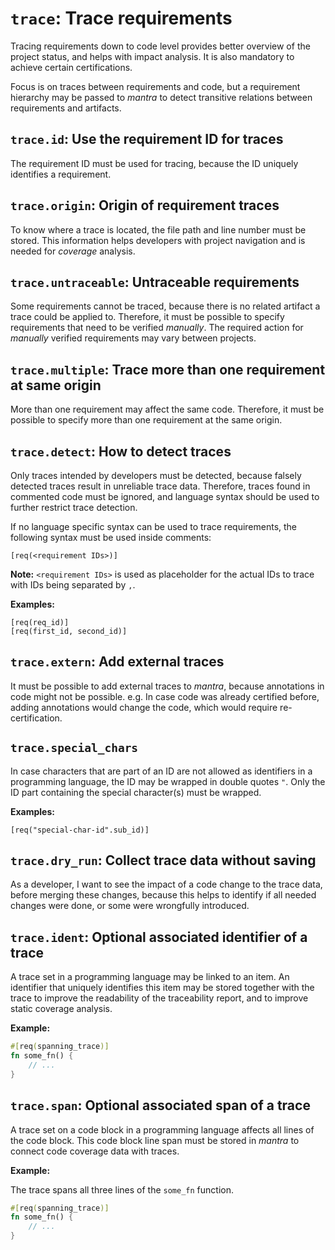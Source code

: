 # `trace`: Trace requirements

Tracing requirements down to code level provides better overview of the project status,
and helps with impact analysis. It is also mandatory to achieve certain certifications.

Focus is on traces between requirements and code,
but a requirement hierarchy may be passed to *mantra*
to detect transitive relations between requirements and artifacts.

## `trace.id`: Use the requirement ID for traces

The requirement ID must be used for tracing, because the ID uniquely identifies a requirement.

## `trace.origin`: Origin of requirement traces

To know where a trace is located, the file path and line number must be stored.
This information helps developers with project navigation and is needed for *coverage* analysis.

## `trace.untraceable`: Untraceable requirements

Some requirements cannot be traced, because there is no related artifact a trace could be applied to.
Therefore, it must be possible to specify requirements that need to be verified *manually*.
The required action for *manually* verified requirements may vary between projects.

## `trace.multiple`: Trace more than one requirement at same origin

More than one requirement may affect the same code.
Therefore, it must be possible to specify more than one requirement at the same origin.

## `trace.detect`: How to detect traces

Only traces intended by developers must be detected, because falsely detected traces
result in unreliable trace data.
Therefore, traces found in commented code must be ignored,
and language syntax should be used to further restrict trace detection.

If no language specific syntax can be used to trace requirements,
the following syntax must be used inside comments:

```
[req(<requirement IDs>)]
```

**Note:** `<requirement IDs>` is used as placeholder for the actual IDs to trace with IDs being separated by `,`.

**Examples:**

```
[req(req_id)]
[req(first_id, second_id)]
```

## `trace.extern`: Add external traces

It must be possible to add external traces to *mantra*, because annotations in code
might not be possible.
e.g. In case code was already certified before, adding annotations would change the code, which would require re-certification. 

## `trace.special_chars`

In case characters that are part of an ID are not allowed as identifiers in a programming language,
the ID may be wrapped in double quotes `"`. Only the ID part containing the special character(s) must be wrapped.

**Examples:**

```
[req("special-char-id".sub_id)]
```

## `trace.dry_run`: Collect trace data without saving

As a developer, I want to see the impact of a code change to the trace data,
before merging these changes, because this helps to identify if all needed changes were done,
or some were wrongfully introduced.

## `trace.ident`: Optional associated identifier of a trace

A trace set in a programming language may be linked to an item.
An identifier that uniquely identifies this item may be stored together
with the trace to improve the readability of the traceability report,
and to improve static coverage analysis.

**Example:**

```rust
#[req(spanning_trace)]
fn some_fn() {
    // ...
}
```

## `trace.span`: Optional associated span of a trace

A trace set on a code block in a programming language affects all lines of the code block.
This code block line span must be stored in *mantra* to connect code coverage data with traces.

**Example:**

The trace spans all three lines of the `some_fn` function.

```rust
#[req(spanning_trace)]
fn some_fn() {
    // ...
}
```
